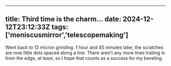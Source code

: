 
---
title: Third time is the charm...
date: 2024-12-12T23:12:33Z
tags: ['meniscusmirror','telescopemaking']
---

Went back to 12 micron grinding. 1 hour and 45 minutes later, the scratches are now little dots spaced along a line. There aren't any more lines trailing in from the edge, at least, so I hope that counts as a success for my beveling.

